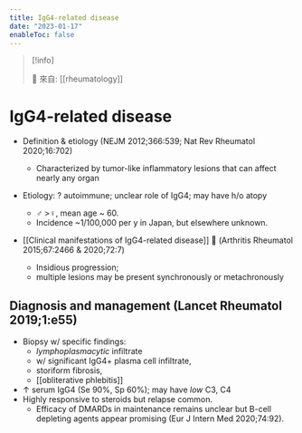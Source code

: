 ```yaml
---
title: IgG4-related disease
date: "2023-01-17"
enableToc: false
---
```


> [!info]
>
> 🌱 來自: [[rheumatology]]

# IgG4-related disease

- Definition & etiology (NEJM 2012;366:539; Nat Rev Rheumatol 2020;16:702)

  - Characterized by tumor-like inflammatory lesions that can affect nearly any organ

- Etiology: ? autoimmune; unclear role of IgG4; may have h/o atopy

  - ♂ >♀, mean age ~ 60.
  - Incidence ~1/100,000 per y in Japan, but elsewhere unknown.

- [[Clinical manifestations of IgG4-related disease]] 󰒗 (Arthritis Rheumatol 2015;67:2466 & 2020;72:7)
  - Insidious progression;
  - multiple lesions may be present synchronously or metachronously

## Diagnosis and management (Lancet Rheumatol 2019;1:e55)

- Biopsy w/ specific findings:
  - _lymphoplasmacytic_ infiltrate
  - w/ significant IgG4+ plasma cell infiltrate,
  - storiform fibrosis,
  - [[obliterative phlebitis]]
- ↑ serum IgG4 (Se 90%, Sp 60%); may have _low_ C3, C4
- Highly responsive to steroids but relapse common.
  - Efficacy of DMARDs in maintenance remains unclear but B-cell depleting agents appear promising (Eur J Intern Med 2020;74:92).
